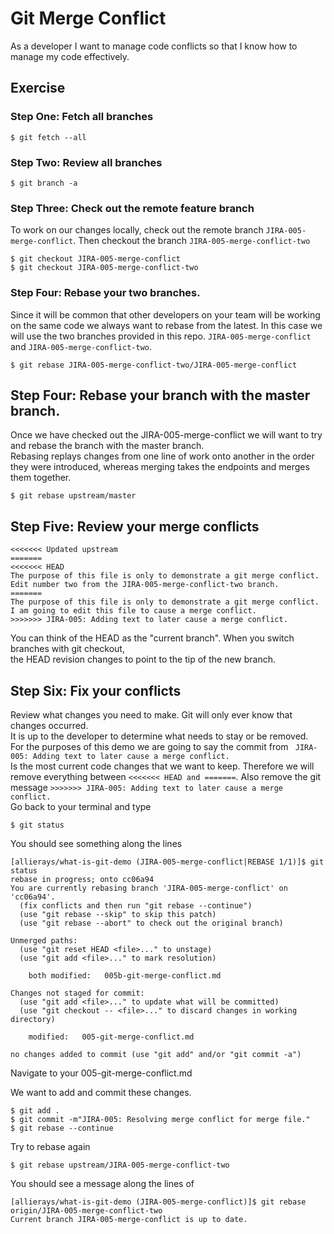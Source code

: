 # Git Merge Conflict

As a developer I want to manage code conflicts so that I know how to manage my code effectively.

## Exercise 

### Step One: Fetch all branches 
```
$ git fetch --all 
```

### Step Two: Review all branches 
```
$ git branch -a
```

### Step Three: Check out the remote feature branch
To work on our changes locally, check out the remote branch `JIRA-005-merge-conflict`. Then checkout the branch `JIRA-005-merge-conflict-two`

```
$ git checkout JIRA-005-merge-conflict
$ git checkout JIRA-005-merge-conflict-two
```

### Step Four: Rebase your two branches. 
Since it will be common that other developers on your team will be working on the same code we always want to rebase from the latest. 
In this case we will use the two branches provided in this repo. `JIRA-005-merge-conflict` and `JIRA-005-merge-conflict-two`. 
```
$ git rebase JIRA-005-merge-conflict-two/JIRA-005-merge-conflict
```




## Step Four: Rebase your branch with the master branch.
Once we have checked out the JIRA-005-merge-conflict we will want to try and rebase the branch with the master branch. \
Rebasing replays changes from one line of work onto another in the order they were introduced, whereas merging takes the endpoints and merges them together.
```
$ git rebase upstream/master
```

## Step Five: Review your merge conflicts 
```
<<<<<<< Updated upstream
=======
<<<<<<< HEAD
The purpose of this file is only to demonstrate a git merge conflict. Edit number two from the JIRA-005-merge-conflict-two branch.
=======
The purpose of this file is only to demonstrate a git merge conflict. I am going to edit this file to cause a merge conflict.
>>>>>>> JIRA-005: Adding text to later cause a merge conflict.
```

You can think of the HEAD as the "current branch". When you switch branches with git checkout, \
the HEAD revision changes to point to the tip of the new branch.

## Step Six: Fix your conflicts
Review what changes you need to make. Git will only ever know that changes occurred. \
It is up to the developer to determine what needs to stay or be removed. \
For the purposes of this demo we are going to say the commit from ` JIRA-005: Adding text to later cause a merge conflict.` \
Is the most current code changes that we want to keep. Therefore we will remove everything between `<<<<<<< HEAD and =======`.  Also remove the git message `>>>>>>> JIRA-005: Adding text to later cause a merge conflict.` \
Go back to your terminal and type 
```
$ git status
```

You should see something along the lines

```
[allierays/what-is-git-demo (JIRA-005-merge-conflict|REBASE 1/1)]$ git status
rebase in progress; onto cc06a94
You are currently rebasing branch 'JIRA-005-merge-conflict' on 'cc06a94'.
  (fix conflicts and then run "git rebase --continue")
  (use "git rebase --skip" to skip this patch)
  (use "git rebase --abort" to check out the original branch)

Unmerged paths:
  (use "git reset HEAD <file>..." to unstage)
  (use "git add <file>..." to mark resolution)

	both modified:   005b-git-merge-conflict.md

Changes not staged for commit:
  (use "git add <file>..." to update what will be committed)
  (use "git checkout -- <file>..." to discard changes in working directory)

	modified:   005-git-merge-conflict.md

no changes added to commit (use "git add" and/or "git commit -a")

```

Navigate to your 005-git-merge-conflict.md 

We want to add and commit these changes. 
```
$ git add . 
$ git commit -m"JIRA-005: Resolving merge conflict for merge file."
$ git rebase --continue
```

Try to rebase again 
```
$ git rebase upstream/JIRA-005-merge-conflict-two
```

You should see a message along the lines of 
```
[allierays/what-is-git-demo (JIRA-005-merge-conflict)]$ git rebase origin/JIRA-005-merge-conflict-two
Current branch JIRA-005-merge-conflict is up to date.   
```

